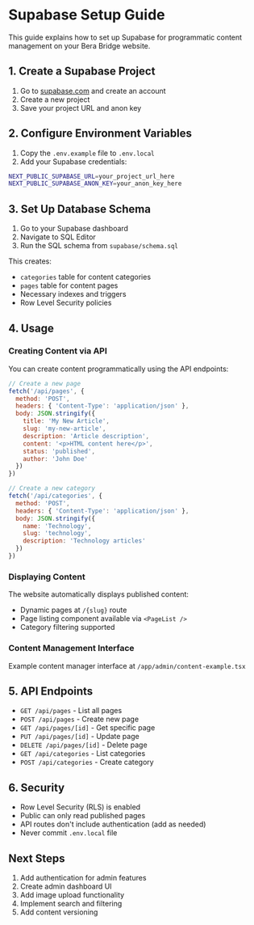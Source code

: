 # Supabase Setup Guide

This guide explains how to set up Supabase for programmatic content management on your Bera Bridge website.

## 1. Create a Supabase Project

1. Go to [supabase.com](https://supabase.com) and create an account
2. Create a new project
3. Save your project URL and anon key

## 2. Configure Environment Variables

1. Copy the `.env.example` file to `.env.local`
2. Add your Supabase credentials:

```bash
NEXT_PUBLIC_SUPABASE_URL=your_project_url_here
NEXT_PUBLIC_SUPABASE_ANON_KEY=your_anon_key_here
```

## 3. Set Up Database Schema

1. Go to your Supabase dashboard
2. Navigate to SQL Editor
3. Run the SQL schema from `supabase/schema.sql`

This creates:
- `categories` table for content categories
- `pages` table for content pages
- Necessary indexes and triggers
- Row Level Security policies

## 4. Usage

### Creating Content via API

You can create content programmatically using the API endpoints:

```javascript
// Create a new page
fetch('/api/pages', {
  method: 'POST',
  headers: { 'Content-Type': 'application/json' },
  body: JSON.stringify({
    title: 'My New Article',
    slug: 'my-new-article',
    description: 'Article description',
    content: '<p>HTML content here</p>',
    status: 'published',
    author: 'John Doe'
  })
})

// Create a new category
fetch('/api/categories', {
  method: 'POST',
  headers: { 'Content-Type': 'application/json' },
  body: JSON.stringify({
    name: 'Technology',
    slug: 'technology',
    description: 'Technology articles'
  })
})
```

### Displaying Content

The website automatically displays published content:
- Dynamic pages at `/{slug}` route
- Page listing component available via `<PageList />`
- Category filtering supported

### Content Management Interface

Example content manager interface at `/app/admin/content-example.tsx`

## 5. API Endpoints

- `GET /api/pages` - List all pages
- `POST /api/pages` - Create new page
- `GET /api/pages/[id]` - Get specific page
- `PUT /api/pages/[id]` - Update page
- `DELETE /api/pages/[id]` - Delete page
- `GET /api/categories` - List categories
- `POST /api/categories` - Create category

## 6. Security

- Row Level Security (RLS) is enabled
- Public can only read published pages
- API routes don't include authentication (add as needed)
- Never commit `.env.local` file

## Next Steps

1. Add authentication for admin features
2. Create admin dashboard UI
3. Add image upload functionality
4. Implement search and filtering
5. Add content versioning